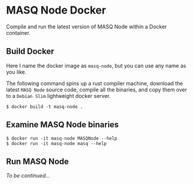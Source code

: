 # MASQ Node Docker

Compile and run the latest version of MASQ Node within a Docker container.

## Build Docker

Here I name the docker image as `masq-node`, but you can use any name as you like.

The following command spins up a rust compiler machine, download the latest `MASQ Node` source code, compile all the binaries, and copy them over to a `Debian Slim` lightweight docker server.

```console
$ docker build -t masq-node .
```

## Examine MASQ Node binaries

```console
$ docker run -it masq-node MASQNode --help
$ docker run -it masq-node masq --help
```

## Run MASQ Node

*To be continued...*
